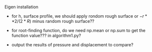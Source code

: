 Eigen installation

* for h, surface profile, we should apply rondom rough surface or $-r**2/(2*R)$ minus random rough surface??

* for root-finding function, do we need np.mean or np.sum to get the function value??? in algorithm1.py?

* output the results of pressure and displacement to compare?